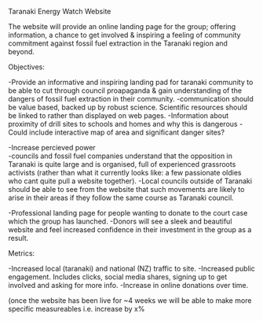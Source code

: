 Taranaki Energy Watch Website

The website will provide an online landing page for the group; offering information, a chance to get involved 
& inspiring a feeling of community commitment against fossil fuel extraction in the Taranaki region and beyond.

Objectives:

  -Provide an informative and inspiring landing pad for taranaki community to be able to cut through council 
  proapaganda & gain understanding of the dangers of fossil fuel extraction in their community.
     -communication should be value based, backed up by robust science. Scientific resources should be linked to         rather than displayed on web pages.
     -Information about proximity of drill sites to schools and homes and why this is dangerous
     -Could include interactive map of area and significant danger sites?

  -Increase percieved power  
      -councils and fossil fuel companies understand that the opposition in Taranaki is quite large and
      is organised, full of experienced grassroots activists (rather than what it currently looks like: a few             passionate oldies who cant quite pull a website together). 
      -Local councils outside of Taranaki should be able to see from the website that such movements are likely to
      arise in their areas if they follow the same course as Taranaki council.

  -Professional landing page for people wanting to donate to the court case which the group has launched. 
      -Donors will see a sleek and beautiful website and feel increased confidence in their investment in the group
      as a result.

Metrics:

  -Increased local (taranaki) and national (NZ) traffic to site.
  -Increased public engagement. Includes clicks, social media shares, signing up to get involved and asking 
   for more info.
  -Increase in online donations over time. 
  
(once the website has been live for ~4 weeks we will be able to make more specific measureables i.e. increase by x%




